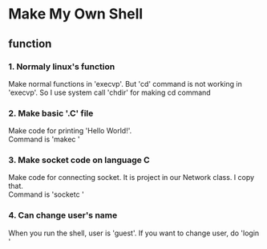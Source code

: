 # Make My Own Shell

## function

### 1. Normaly linux's function
 Make normal functions in 'execvp'. But 'cd' command is not working in 'execvp'. So I use system call 'chdir' for making cd command  
### 2. Make basic '.C' file
 Make code for printing 'Hello World!'.  
 Command is 'makec <filename>'
### 3. Make socket code on language C
 Make code for connecting socket. It is project in our Network class. I copy that.  
 Command is 'socketc <filename>'  
### 4. Can change user's name
 When you run the shell, user is 'guest'. If you want to change user, do 'login <id> <pw>'
